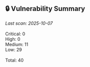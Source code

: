 ## 🔒 Vulnerability Summary

<!-- vuln-summary-start -->
_Last scan: 2025-10-07_<br><br>Critical: 0<br>High: 0<br>Medium: 11<br>Low: 29<br><br>Total: 40
<!-- vuln-summary-end -->
